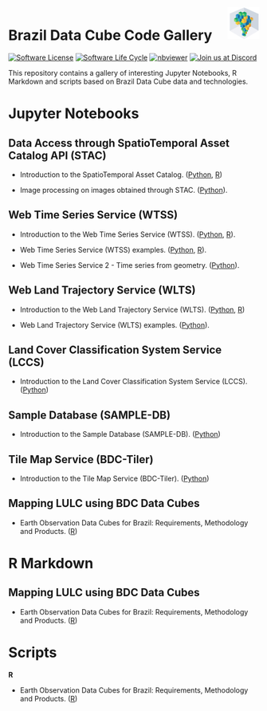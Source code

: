 <img src="./img/logo-bdc.png" align="right" width="64" />

# Brazil Data Cube Code Gallery


<!-- badges: start -->

[![Software License](https://img.shields.io/badge/license-MIT-green)](https://github.com/brazil-data-cube/code-gallery/blob/master/LICENSE)
[![Software Life Cycle](https://img.shields.io/badge/lifecycle-maturing-blue.svg)](https://www.tidyverse.org/lifecycle/#maturing)
[![nbviewer](https://raw.githubusercontent.com/jupyter/design/master/logos/Badges/nbviewer_badge.svg)](https://nbviewer.jupyter.org/github/brazil-data-cube/code-gallery/blob/master/table-of-contents.ipynb)
[![Join us at Discord](https://img.shields.io/discord/689541907621085198?logo=discord&logoColor=ffffff&color=7389D8)](https://discord.com/channels/689541907621085198#)

<!-- badges: end -->

This repository contains a gallery of interesting Jupyter Notebooks, R Markdown and scripts based on Brazil Data Cube data and technologies.


# Jupyter Notebooks


## Data Access through SpatioTemporal Asset Catalog API (STAC)

- Introduction to the SpatioTemporal Asset Catalog. ([Python](https://github.com/brazil-data-cube/code-gallery/blob/master/jupyter/Python/stac/stac-introduction.ipynb), [R](https://github.com/brazil-data-cube/code-gallery/blob/master/jupyter/R/stac/stac-introduction.ipynb))

- Image processing on images obtained through STAC. ([Python](https://github.com/brazil-data-cube/code-gallery/blob/master/jupyter/Python/stac/stac-image-processing.ipynb)).


## Web Time Series Service (WTSS)

- Introduction to the Web Time Series Service (WTSS). ([Python](https://github.com/brazil-data-cube/code-gallery/blob/master/jupyter/Python/wtss/wtss-introduction.ipynb), [R](https://github.com/brazil-data-cube/code-gallery/blob/master/jupyter/R/wtss/wtss-introduction.ipynb)).

- Web Time Series Service (WTSS) examples. ([Python](https://github.com/brazil-data-cube/code-gallery/blob/master/jupyter/Python/wtss/wtss-examples.ipynb), [R](https://github.com/brazil-data-cube/code-gallery/blob/master/jupyter/R/wtss/wtss-examples.ipynb)).

- Web Time Series Service 2 - Time series from geometry. ([Python](https://github.com/brazil-data-cube/code-gallery/blob/master/jupyter/Python/wtss/wtss2.ipynb)).

## Web Land Trajectory Service (WLTS)

- Introduction to the Web Land Trajectory Service (WLTS). ([Python](https://github.com/brazil-data-cube/code-gallery/blob/master/jupyter/Python/wlts/wlts-introduction.ipynb), [R](https://github.com/brazil-data-cube/code-gallery/blob/master/jupyter/R/wlts/wlts-introduction.ipynb))

- Web Land Trajectory Service (WLTS) examples. ([Python](https://github.com/brazil-data-cube/code-gallery/blob/master/jupyter/Python/wlts/wlts-example.ipynb)).

## Land Cover Classification System Service (LCCS)

* Introduction to the Land Cover Classification System Service (LCCS). ([Python](https://github.com/brazil-data-cube/code-gallery/blob/master/jupyter/Python/lccs/lccs-introduction.ipynb))

## Sample Database (SAMPLE-DB)

* Introduction to the Sample Database (SAMPLE-DB). ([Python](https://github.com/brazil-data-cube/code-gallery/blob/master/jupyter/Python/sample/sample-introduction.ipynb))

## Tile Map Service (BDC-Tiler)

- Introduction to the Tile Map Service (BDC-Tiler). ([Python](https://github.com/brazil-data-cube/code-gallery/blob/master/jupyter/Python/tiler/bdc-tiler_introduction.ipynb))

## Mapping LULC using BDC Data Cubes

- Earth Observation Data Cubes for Brazil: Requirements, Methodology and Products. ([R](https://github.com/brazil-data-cube/code-gallery/tree/master/jupyter/R/bdc-article))

# R Markdown

## Mapping LULC using BDC Data Cubes

- Earth Observation Data Cubes for Brazil: Requirements, Methodology and Products. ([R](https://github.com/brazil-data-cube/code-gallery/tree/master/rmarkdown/R/bdc-article))

# Scripts

**R**

- Earth Observation Data Cubes for Brazil: Requirements, Methodology and Products. ([R](https://github.com/brazil-data-cube/code-gallery/tree/master/scripts/R/bdc-article))
